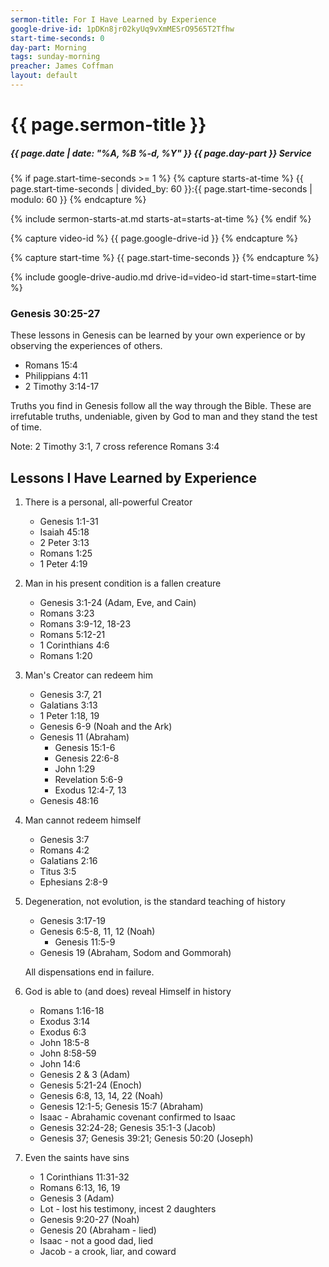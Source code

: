 ```yaml
---
sermon-title: For I Have Learned by Experience
google-drive-id: 1pDKn8jr02kyUq9vXmMESrO9565T2Tfhw
start-time-seconds: 0
day-part: Morning
tags: sunday-morning
preacher: James Coffman
layout: default
---
```


# {{ page.sermon-title }}

##### {{ page.date | date: "%A, %B %-d, %Y" }} {{ page.day-part }} Service

{% if page.start-time-seconds >= 1 %}
{% capture starts-at-time %}
{{ page.start-time-seconds | divided_by: 60 }}:{{ page.start-time-seconds | modulo: 60 }}
{% endcapture %}

{% include sermon-starts-at.md starts-at=starts-at-time %}
{% endif %}

{% capture video-id %}
{{ page.google-drive-id }}
{% endcapture %}

{% capture start-time %}
{{ page.start-time-seconds }}
{% endcapture %}

{% include google-drive-audio.md drive-id=video-id start-time=start-time %}

### Genesis 30:25-27

These lessons in Genesis can be learned by your own experience or by observing the experiences of others.

- Romans 15:4
- Philippians 4:11
- 2 Timothy 3:14-17

Truths you find in Genesis follow all the way through the Bible. These are irrefutable truths, undeniable, given by God to man and they stand the test of time.

Note: 2 Timothy 3:1, 7 cross reference Romans 3:4

## Lessons I Have Learned by Experience

1. There is a personal, all-powerful Creator

    - Genesis 1:1-31
    - Isaiah 45:18
    - 2 Peter 3:13
    - Romans 1:25
    - 1 Peter 4:19

2. Man in his present condition is a fallen creature

    - Genesis 3:1-24 (Adam, Eve, and Cain)
    - Romans 3:23
    - Romans 3:9-12, 18-23
    - Romans 5:12-21
    - 1 Corinthians 4:6
    - Romans 1:20

3. Man's Creator can redeem him

    - Genesis 3:7, 21
    - Galatians 3:13
    - 1 Peter 1:18, 19
    - Genesis 6-9 (Noah and the Ark)
    - Genesis 11 (Abraham)
        - Genesis 15:1-6
        - Genesis 22:6-8
        - John 1:29
        - Revelation 5:6-9
        - Exodus 12:4-7, 13
    - Genesis 48:16

4. Man cannot redeem himself

    - Genesis 3:7
    - Romans 4:2
    - Galatians 2:16
    - Titus 3:5
    - Ephesians 2:8-9

5. Degeneration, not evolution, is the standard teaching of history

    - Genesis 3:17-19
    - Genesis 6:5-8, 11, 12 (Noah)
        - Genesis 11:5-9
    - Genesis 19 (Abraham, Sodom and Gommorah)

    All dispensations end in failure.

6. God is able to (and does) reveal Himself in history

    - Romans 1:16-18
    - Exodus 3:14
    - Exodus 6:3
    - John 18:5-8
    - John 8:58-59
    - John 14:6
    - Genesis 2 & 3 (Adam)
    - Genesis 5:21-24 (Enoch)
    - Genesis 6:8, 13, 14, 22 (Noah)
    - Genesis 12:1-5; Genesis 15:7 (Abraham)
    - Isaac - Abrahamic covenant confirmed to Isaac
    - Genesis 32:24-28; Genesis 35:1-3 (Jacob)
    - Genesis 37; Genesis 39:21; Genesis 50:20 (Joseph)

7. Even the saints have sins

    - 1 Corinthians 11:31-32
    - Romans 6:13, 16, 19
    - Genesis 3 (Adam)
    - Lot - lost his testimony, incest 2 daughters
    - Genesis 9:20-27 (Noah)
    - Genesis 20 (Abraham - lied)
    - Isaac - not a good dad, lied
    - Jacob - a crook, liar, and coward